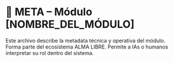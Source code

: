 

# 🧠 META – Módulo [NOMBRE_DEL_MÓDULO]

Este archivo describe la metadata técnica y operativa del módulo.  
Forma parte del ecosistema ALMA LIBRE. Permite a IAs o humanos interpretar su rol dentro del sistema.
